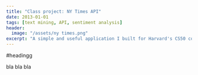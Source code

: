 ```yaml
---
title: "Class project: NY Times API"
date: 2013-01-01
tags: [text mining, API, sentiment analysis]
header:
  image: "/assets/ny times.png"
excerpt: "A simple and useful application I built for Harvard's CS50 course"
---
```


#headingg

bla bla bla